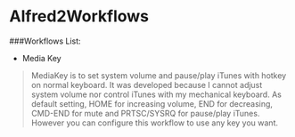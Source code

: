 Alfred2Workflows
================

###Workflows List:

- Media Key
>MediaKey is to set system volume and pause/play iTunes with hotkey on normal keyboard.
It was developed because I cannot adjust system volume nor control iTunes with my mechanical keyboard.
As default setting, HOME for increasing volume, END for decreasing, CMD-END for mute and PRTSC/SYSRQ for pause/play iTunes. However you can configure this workflow to use any key you want.
